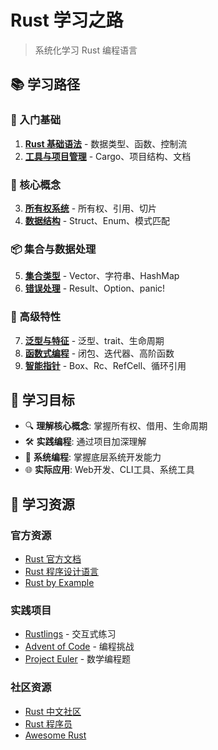 # Rust 学习之路

> 系统化学习 Rust 编程语言

## 📚 学习路径

### 🚀 入门基础

1. [**Rust 基础语法**](./basic-syntax.md) - 数据类型、函数、控制流
2. [**工具与项目管理**](./tools-and-project.md) - Cargo、项目结构、文档

### 🔑 核心概念

3. [**所有权系统**](./ownership.md) - 所有权、引用、切片
4. [**数据结构**](./data-structures.md) - Struct、Enum、模式匹配

### 📦 集合与数据处理

5. [**集合类型**](./collections.md) - Vector、字符串、HashMap
6. [**错误处理**](./error-handling.md) - Result、Option、panic!

### 🎯 高级特性

7. [**泛型与特征**](./generics-and-traits.md) - 泛型、trait、生命周期
8. [**函数式编程**](./functional-programming.md) - 闭包、迭代器、高阶函数
9. [**智能指针**](./smart-pointers.md) - Box、Rc、RefCell、循环引用

## 🎯 学习目标

- 🔍 **理解核心概念**: 掌握所有权、借用、生命周期
- 🛠️ **实践编程**: 通过项目加深理解
- 🚀 **系统编程**: 掌握底层系统开发能力
- 🌐 **实际应用**: Web开发、CLI工具、系统工具

## 📖 学习资源

### 官方资源
- [Rust 官方文档](https://doc.rust-lang.org/)
- [Rust 程序设计语言](https://kaisery.github.io/trpl-zh-cn/)
- [Rust by Example](https://doc.rust-lang.org/rust-by-example/)

### 实践项目
- [Rustlings](https://github.com/rust-lang/rustlings) - 交互式练习
- [Advent of Code](https://adventofcode.com/) - 编程挑战
- [Project Euler](https://projecteuler.net/) - 数学编程题

### 社区资源
- [Rust 中文社区](https://rust-lang-cn.org/)
- [Rust 程序员](https://rustcc.cn/)
- [Awesome Rust](https://github.com/rust-unofficial/awesome-rust)


